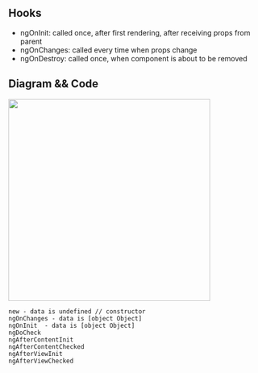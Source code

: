 ## Hooks 
* ngOnInit: called once, after first rendering, after receiving props from parent
* ngOnChanges: called every time when props change
* ngOnDestroy: called once, when component is about to be removed

## Diagram && Code

<img src="https://codecraft.tv/courses/angular/components/lifecycle-hooks/images/lifecycle-hooks.png" width="400" />

```
new - data is undefined // constructor
ngOnChanges - data is [object Object]
ngOnInit  - data is [object Object]
ngDoCheck
ngAfterContentInit
ngAfterContentChecked
ngAfterViewInit
ngAfterViewChecked
```
